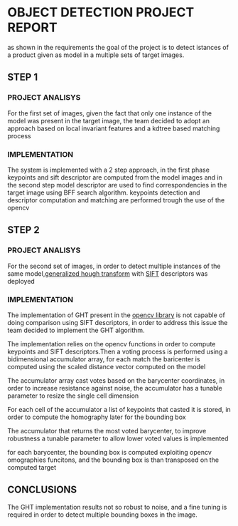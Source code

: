 # OBJECT DETECTION PROJECT REPORT

as shown in the requirements the goal of the project is to detect istances of a product given as model in a multiple sets of target images.

## STEP 1

### PROJECT ANALISYS

For the first set of images, given the fact that only one instance of the model was present in the target image, the team decided to adopt an approach based on local invariant features and a kdtree based matching process

### IMPLEMENTATION

The system is implemented with a 2 step approach, in the first phase keypoints and sift descriptor are computed from the model images and in the second step model descriptor are used to find correspondencies in the target image using BFF search algorithm. keypoints detection and descriptor computation and matching are performed trough the use of the opencv

## STEP 2

### PROJECT ANALISYS

For the second set of images, in order to detect multiple instances of the same model,[generalized hough transform](https://carnivuth.github.io/computer_vision/pages/object_detection/GENERALIZED_HUGH_TRANSFORM) with [SIFT](https://carnivuth.github.io/computer_vision/pages/local_features/SIFT_DESCRIPTOR) descriptors was deployed

### IMPLEMENTATION

The implementation of GHT present in the [opencv library](https://docs.opencv.org/3.4/dc/d46/classcv_1_1GeneralizedHoughBallard.html) is not capable of doing comparison using SIFT descriptors, in order to address this issue the team decided to implement the GHT algorithm.

The implementation relies on the opencv functions in order to compute keypoints and SIFT descriptors.Then a voting process is performed using a bidimensional accumulator array, for each match the baricenter is computed using the scaled distance vector computed on the model

The accumulator array cast votes based on the barycenter coordinates, in order to increase resistance against noise, the accumulator has a tunable parameter to resize the single cell dimension

For each cell of the accumulator a list of keypoints that casted it is stored, in order to compute the homography later for the bounding box

The accumulator that returns the most voted barycenter, to improve robustness a tunable parameter to allow lower voted values is implemented

for each barycenter, the bounding box is computed exploiting opencv omographies funcitons, and the bounding box is than transposed on the computed target

## CONCLUSIONS

The GHT implementation results not so robust to noise, and a fine tuning is required in order to detect multiple bounding boxes in the image.
